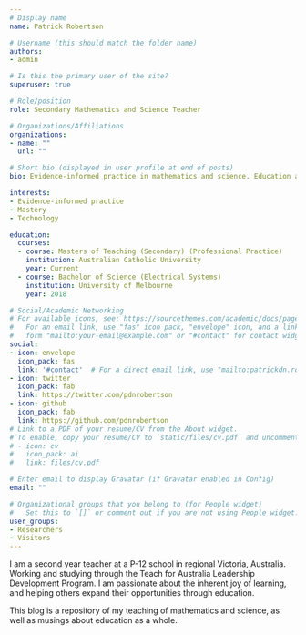 ```yaml
---
# Display name
name: Patrick Robertson

# Username (this should match the folder name)
authors:
- admin

# Is this the primary user of the site?
superuser: true

# Role/position
role: Secondary Mathematics and Science Teacher

# Organizations/Affiliations
organizations:
- name: ""
  url: ""

# Short bio (displayed in user profile at end of posts)
bio: Evidence-informed practice in mathematics and science. Education as a means and an ends.

interests:
- Evidence-informed practice
- Mastery
- Technology

education:
  courses:
  - course: Masters of Teaching (Secondary) (Professional Practice)
    institution: Australian Catholic University
    year: Current
  - course: Bachelor of Science (Electrical Systems)
    institution: University of Melbourne
    year: 2018

# Social/Academic Networking
# For available icons, see: https://sourcethemes.com/academic/docs/page-builder/#icons
#   For an email link, use "fas" icon pack, "envelope" icon, and a link in the
#   form "mailto:your-email@example.com" or "#contact" for contact widget.
social:
- icon: envelope
  icon_pack: fas
  link: '#contact'  # For a direct email link, use "mailto:patrickdn.robertson@gmail.com".
- icon: twitter
  icon_pack: fab
  link: https://twitter.com/pdnrobertson
- icon: github
  icon_pack: fab
  link: https://github.com/pdnrobertson
# Link to a PDF of your resume/CV from the About widget.
# To enable, copy your resume/CV to `static/files/cv.pdf` and uncomment the lines below.
# - icon: cv
#   icon_pack: ai
#   link: files/cv.pdf

# Enter email to display Gravatar (if Gravatar enabled in Config)
email: ""

# Organizational groups that you belong to (for People widget)
#   Set this to `[]` or comment out if you are not using People widget.
user_groups:
- Researchers
- Visitors
---
```


I am a second year teacher at a P-12 school in regional Victoria, Australia. Working and studying through the Teach for Australia Leadership Development Program. I am passionate about the inherent joy of learning, and helping others expand their opportunities through education.

This blog is a repository of my teaching of mathematics and science, as well as musings about education as a whole.
